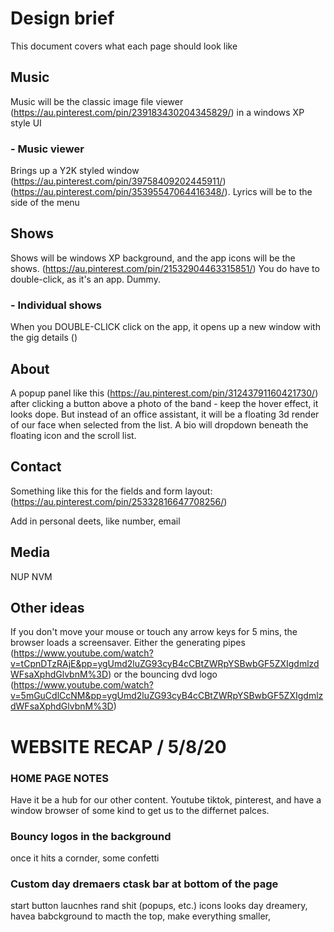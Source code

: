 # Design brief

This document covers what each page should look like

## Music

Music will be the classic image file viewer (https://au.pinterest.com/pin/239183430204345829/) in a windows XP style UI

### - Music viewer

Brings up a Y2K styled window (https://au.pinterest.com/pin/39758409202445911/) (https://au.pinterest.com/pin/35395547064416348/). Lyrics will be to the side of the menu

## Shows

Shows will be windows XP background, and the app icons will be the shows. (https://au.pinterest.com/pin/21532904463315851/) You do have to double-click, as it's an app. Dummy.

### - Individual shows

When you DOUBLE-CLICK click on the app, it opens up a new window with the gig details ()

## About

A popup panel like this (https://au.pinterest.com/pin/31243791160421730/) after clicking a button above a photo of the band - keep the hover effect, it looks dope. But instead of an office assistant, it will be a floating 3d render of our face when selected from the list. A bio will dropdown beneath the floating icon and the scroll list.

## Contact

Something like this for the fields and form layout: (https://au.pinterest.com/pin/25332816647708256/)

Add in personal deets, like number, email

## Media

<!-- Media will be Y2K'ed instagram/pinterest media waterfall style --> NUP NVM

## Other ideas

If you don't move your mouse or touch any arrow keys for 5 mins, the browser loads a screensaver. Either the generating pipes (https://www.youtube.com/watch?v=tCpnDTzRAjE&pp=ygUmd2luZG93cyB4cCBtZWRpYSBwbGF5ZXIgdmlzdWFsaXphdGlvbnM%3D) or the bouncing dvd logo (https://www.youtube.com/watch?v=5mGuCdlCcNM&pp=ygUmd2luZG93cyB4cCBtZWRpYSBwbGF5ZXIgdmlzdWFsaXphdGlvbnM%3D)


# WEBSITE RECAP / 5/8/20 #

### HOME PAGE NOTES
Have it be a hub for our other content. Youtube tiktok, pinterest, and have a window browser of some kind to get us to the differnet palces.

### Bouncy logos in the background

once it hits a cornder, some confetti

### Custom day dremaers ctask bar at bottom of the page

start button laucnhes rand shit (popups, etc.) icons looks day dreamery, havea  babckground to macth the top, make everything smaller, 


